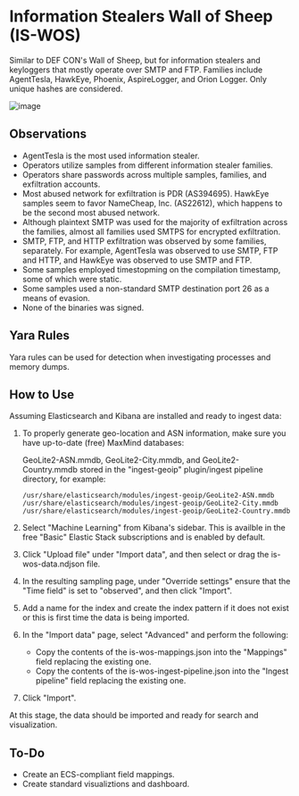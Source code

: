 # Information Stealers Wall of Sheep (IS-WOS)

Similar to DEF CON's Wall of Sheep, but for information stealers and keyloggers that mostly operate over SMTP and FTP. Families include AgentTesla, HawkEye, Phoenix, AspireLogger, and Orion Logger. Only unique hashes are considered.

![image](https://github.com/ditekshen/is-wos/raw/master/img/dashboard_snapshot_20200207.jpg)

## Observations

- AgentTesla is the most used information stealer.
- Operators utilize samples from different information stealer families.
- Operators share passwords across multiple samples, families, and exfiltration accounts.
- Most abused network for exfiltration is PDR (AS394695). HawkEye samples seem to favor NameCheap, Inc. (AS22612), which happens to be the second most abused network.
- Although plaintext SMTP was used for the majority of exfiltration across the families, almost all families used SMTPS for encrypted exfiltration.
- SMTP, FTP, and HTTP exfiltration was observed by some families, separately. For example, AgentTesla was observed to use SMTP, FTP and HTTP, and HawkEye was observed to use SMTP and FTP.
- Some samples employed timestopming on the compilation timestamp, some of which were static.
- Some samples used a non-standard SMTP destination port 26 as a means of evasion.
- None of the binaries was signed.

## Yara Rules

Yara rules can be used for detection when investigating processes and memory dumps.

## How to Use

Assuming Elasticsearch and Kibana are installed and ready to ingest data:

1. To properly generate geo-location and ASN information, make sure you have up-to-date (free) MaxMind databases:

    GeoLite2-ASN.mmdb, GeoLite2-City.mmdb, and GeoLite2-Country.mmdb stored in the "ingest-geoip" plugin/ingest pipeline directory, for example:

    ```
    /usr/share/elasticsearch/modules/ingest-geoip/GeoLite2-ASN.mmdb
    /usr/share/elasticsearch/modules/ingest-geoip/GeoLite2-City.mmdb
    /usr/share/elasticsearch/modules/ingest-geoip/GeoLite2-Country.mmdb
    ```

2. Select "Machine Learning" from Kibana's sidebar. This is availble in the free "Basic" Elastic Stack subscriptions and is enabled by default.
3. Click "Upload file" under "Import data", and then select or drag the is-wos-data.ndjson file.
4. In the resulting sampling page, under "Override settings" ensure that the "Time field" is set to "observed", and then click "Import".
5. Add a name for the index and create the index pattern if it does not exist or this is first time the data is being imported.
5. In the "Import data" page, select "Advanced" and perform the following:
   - Copy the contents of the is-wos-mappings.json into the "Mappings" field replacing the existing one.
   - Copy the contents of the is-wos-ingest-pipeline.json into the "Ingest pipeline" field replacing the existing one.
6. Click "Import".

At this stage, the data should be imported and ready for search and visualization.

## To-Do

- Create an ECS-compliant field mappings.
- Create standard visualiztions and dashboard.